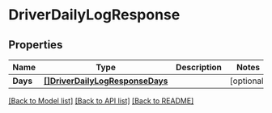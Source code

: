 # DriverDailyLogResponse

## Properties
Name | Type | Description | Notes
------------ | ------------- | ------------- | -------------
**Days** | [**[]DriverDailyLogResponseDays**](DriverDailyLogResponse_days.md) |  | [optional] 

[[Back to Model list]](../README.md#documentation-for-models) [[Back to API list]](../README.md#documentation-for-api-endpoints) [[Back to README]](../README.md)



